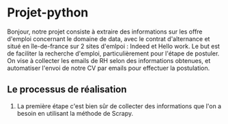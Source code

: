 # Projet-python
Bonjour, notre projet consiste à extraire des informations sur les offre d'emploi concernant le domaine de data, avec le contrat d'alternance et situé en île-de-france sur 2 sites d'emlpoi : Indeed et Hello work. Le but est de faciliter la recherche d'emploi, particulièrement pour l'étape de postuler. On vise à collecter les emails de RH selon des informations obtenues, et automatiser l'envoi de notre CV par emails pour effectuer la postulation.

## Le processus de réalisation
1. La première étape c'est bien sûr de collecter des informations que l'on a besoin en utilisant la méthode de Scrapy.
   
